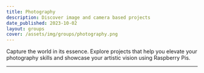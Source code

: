 ```yaml
---
title: Photography
description: Discover image and camera based projects 
date_published: 2023-10-02
layout: groups
cover: /assets/img/groups/photography.png
---
```


Capture the world in its essence. Explore projects that help you elevate your photography skills and showcase your artistic vision using Raspberry Pis.

---

